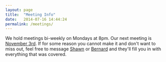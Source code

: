```yaml
---
layout: page
title:  "Meeting Info"
date:   2014-07-16 14:44:24
permalink: /meetings/
---
```


We hold meetings bi-weekly on Mondays at 8pm. Our next meeting is [November 3rd](https://www.facebook.com/events/848627241824484/). If for some reason you cannot make it and don't want to miss out, feel free to message [Shawn][shawn] or [Bernard][bernard] and they'll fill you in with everything that was covered.

[shawn]:	mailto:lsh001@ucsd.edu
[bernard]:	mailto:bcw004@ucsd.edu